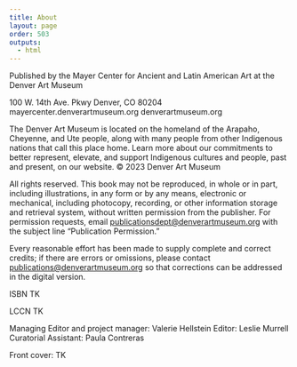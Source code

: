 ```yaml
---
title: About
layout: page
order: 503
outputs:
  - html
---
```


Published by the Mayer Center 
for Ancient and Latin American Art 
at the Denver Art Museum

100 W. 14th Ave. Pkwy
Denver, CO 80204
mayercenter.denverartmuseum.org
denverartmuseum.org

The Denver Art Museum is located on the homeland of the Arapaho, Cheyenne, and Ute people, along with many people from other Indigenous nations that call this place home. Learn more about our commitments to better represent, elevate, and support Indigenous cultures and people, past and present, on our website.
© 2023 Denver Art Museum 

All rights reserved. This book may not be reproduced, in whole or in part, including illustrations, in any form or by any means, electronic or mechanical, including photocopy, recording, or other information storage and retrieval system, without written permission from the publisher. For permission requests, email publicationsdept@denverartmuseum.org with the subject line “Publication Permission.”

Every reasonable effort has been made to supply complete and correct credits; if there are errors or omissions, please contact publications@denverartmuseum.org so that corrections can be addressed in the digital version. 


ISBN TK

LCCN TK

Managing Editor and project manager: Valerie Hellstein
Editor: Leslie Murrell
Curatorial Assistant: Paula Contreras

Front cover: TK
